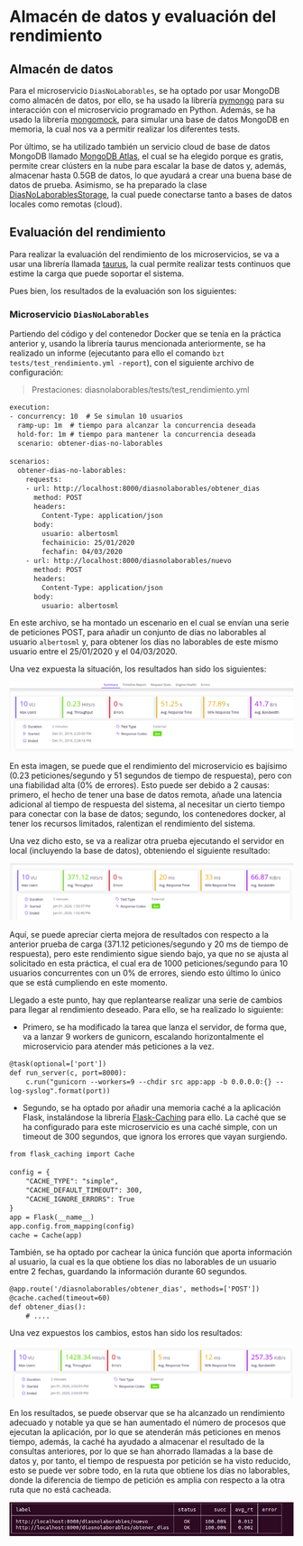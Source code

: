 # Almacén de datos y evaluación del rendimiento

## Almacén de datos

Para el microservicio `DiasNoLaborables`, se ha optado por usar MongoDB como almacén de datos, por ello, se ha usado la
librería [pymongo](https://api.mongodb.com/python/current/) para su interacción con el microservicio programado en
Python. Además, se ha usado la librería [mongomock](https://pypi.org/project/mongomock/), para simular una base de datos
MongoDB en memoria, la cual nos va a permitir realizar los diferentes tests.

Por último, se ha utilizado también un servicio cloud de base de datos MongoDB llamado [MongoDB Atlas](https://www.mongodb.com/cloud/atlas),
el cual se ha elegido porque es gratis, permite crear clústers en la nube para escalar la base de datos y, además,
almacenar hasta 0.5GB de datos, lo que ayudará a crear una buena base de datos de prueba. Asimismo, se ha preparado la 
clase [DiasNoLaborablesStorage](https://github.com/albertosml/PersonalWorkerAgenda/blob/master/diasnolaborables/src/diasnolaborablesstorage.py),
la cual puede conectarse tanto a bases de datos locales como remotas (cloud).

## Evaluación del rendimiento

Para realizar la evaluación del rendimiento de los microservicios, se va a usar una librería llamada [taurus](https://pypi.org/project/bzt/),
la cual permite realizar tests continuos que estime la carga que puede soportar el sistema.

Pues bien, los resultados de la evaluación son los siguientes:

### Microservicio `DiasNoLaborables`

Partiendo del código y del contenedor Docker que se tenía en la práctica anterior y, usando la librería taurus mencionada
anteriormente, se ha realizado un informe (ejecutanto para ello el comando `bzt tests/test_rendimiento.yml -report`),
con el siguiente archivo de configuración:

> Prestaciones: diasnolaborables/tests/test_rendimiento.yml

```
execution:
- concurrency: 10  # Se simulan 10 usuarios
  ramp-up: 1m  # tiempo para alcanzar la concurrencia deseada
  hold-for: 1m # tiempo para mantener la concurrencia deseada
  scenario: obtener-dias-no-laborables

scenarios:
  obtener-dias-no-laborables:
    requests:
    - url: http://localhost:8000/diasnolaborables/obtener_dias
      method: POST
      headers:
        Content-Type: application/json
      body:
        usuario: albertosml
        fechainicio: 25/01/2020
        fechafin: 04/03/2020
    - url: http://localhost:8000/diasnolaborables/nuevo
      method: POST
      headers:
        Content-Type: application/json
      body:
        usuario: albertosml
```

En este archivo, se ha montado un escenario en el cual se envían una serie de peticiones POST, para añadir un conjunto
de días no laborables al usuario `albertosml` y, para obtener los días no laborables de este mismo usuario entre el
25/01/2020 y el 04/03/2020. 

Una vez expuesta la situación, los resultados han sido los siguientes:

![Report contenedor docker y base de datos remota](images/resultados_test_docker_bd_remota.png)

En esta imagen, se puede que el rendimiento del microservicio es bajísimo (0.23 peticiones/segundo y 51 segundos de
tiempo de respuesta), pero con una fiabilidad alta (0% de errores). Esto puede ser debido a 2 causas: primero, el hecho
de tener una base de datos remota, añade una latencia adicional al tiempo de respuesta del sistema, al necesitar un
cierto tiempo para conectar con la base de datos; segundo, los contenedores docker, al tener los recursos limitados,
ralentizan el rendimiento del sistema.

Una vez dicho esto, se va a realizar otra prueba ejecutando el servidor en local (incluyendo la base de datos), obteniendo el siguiente resultado:

![Report servidor y base de datos local](images/resultados_test_bd_code_local_old_version.png)

Aquí, se puede apreciar cierta mejora de resultados con respecto a la anterior prueba de carga (371.12 peticiones/segundo
y 20 ms de tiempo de respuesta), pero este rendimiento sigue siendo bajo, ya que no se ajusta al solicitado en esta práctica,
el cual era de 1000 peticiones/segundo para 10 usuarios concurrentes con un 0% de errores, siendo esto último lo único
que se está cumpliendo en este momento.

Llegado a este punto, hay que replantearse realizar una serie de cambios para llegar al rendimiento deseado. Para ello,
se ha realizado lo siguiente:

- Primero, se ha modificado la tarea que lanza el servidor, de forma que, va a lanzar 9 workers de gunicorn, escalando
horizontalmente el microservicio para atender más peticiones a la vez.

```
@task(optional=['port'])
def run_server(c, port=8000):
    c.run("gunicorn --workers=9 --chdir src app:app -b 0.0.0.0:{} --log-syslog".format(port))
```

- Segundo, se ha optado por añadir una memoria caché a la aplicación Flask, instalándose la librería
[Flask-Caching](https://pypi.org/project/Flask-Caching/) para ello. La caché que se ha configurado para este microservicio es una caché simple, con un timeout de 300 segundos, que ignora los errores que vayan surgiendo.

```
from flask_caching import Cache

config = {
    "CACHE_TYPE": "simple",
    "CACHE_DEFAULT_TIMEOUT": 300,
    "CACHE_IGNORE_ERRORS": True
}
app = Flask(__name__)
app.config.from_mapping(config)
cache = Cache(app)
```

También, se ha optado por cachear la única función que aporta información al usuario, la cual es la que obtiene los días no laborables de un usuario entre 2 fechas, guardando la información durante 60 segundos.

```
@app.route('/diasnolaborables/obtener_dias', methods=['POST'])
@cache.cached(timeout=60)
def obtener_dias():
    # ....
```

Una vez expuestos los cambios, estos han sido los resultados:

![Report servidor y base de datos local con cambios](images/resultados_test_con_mejoras.png)

En los resultados, se puede observar que se ha alcanzado un rendimiento adecuado y notable ya que se han aumentado el
número de procesos que ejecutan la aplicación, por lo que se atenderán más peticiones en menos tiempo, además, la caché
ha ayudado a almacenar el resultado de la consultas anteriores, por lo que se han ahorrado llamadas a la base de datos
y, por tanto, el tiempo de respuesta por petición se ha visto reducido, esto se puede ver sobre todo, en la ruta que
obtiene los días no laborables, donde la diferencia de tiempo de petición es amplia con respecto a la otra ruta que no está cacheada.

![Tiempos por petición microservicio DiasNoLaborables con cambios](images/peticiones_rutas.png)